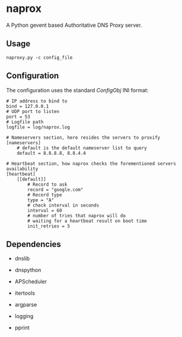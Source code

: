 # naprox
A Python gevent based Authoritative DNS Proxy server.

## Usage

```
naproxy.py -c config_file
```

## Configuration
The configuration uses the standard _ConfigObj_ INI format:

```
# IP address to bind to
bind = 127.0.0.1
# UDP port to listen
port = 53
# Logfile path
logfile = log/naprox.log

# Nameservers section, here resides the servers to proxify
[nameservers]
    # default is the default nameserver list to query
    default = 8.8.8.8, 8.8.4.4

# Heartbeat section, how naprox checks the forementioned servers availability
[heartbeat]
    [[default]]
        # Record to ask
        record = "google.com"
        # Record type
        type = "A"
        # check interval in seconds
        interval = 60
        # number of tries that naprox will do
        # waiting for a heartbeat result on boot time
        init_retries = 5
```

## Dependencies
- dnslib
- dnspython
- APScheduler

- itertools
- argparse
- logging
- pprint  

